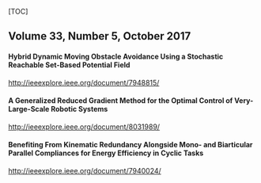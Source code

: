 [TOC]

## Volume 33, Number 5, October 2017

#### Hybrid Dynamic Moving Obstacle Avoidance Using a Stochastic Reachable Set-Based Potential Field

http://ieeexplore.ieee.org/document/7948815/

#### A Generalized Reduced Gradient Method for the Optimal Control of Very-Large-Scale Robotic Systems

http://ieeexplore.ieee.org/document/8031989/

#### Benefiting From Kinematic Redundancy Alongside Mono- and Biarticular Parallel Compliances for Energy Efficiency in Cyclic Tasks

http://ieeexplore.ieee.org/document/7940024/

